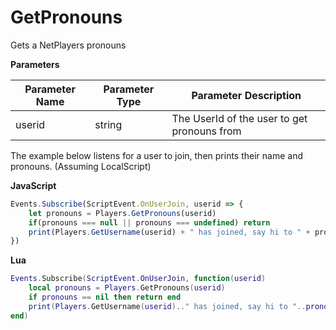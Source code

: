 # GetPronouns

Gets a NetPlayers pronouns

**Parameters**

Parameter Name | Parameter Type | Parameter Description
--- | --- | ---
userid | string | The UserId of the user to get pronouns from

The example below listens for a user to join, then prints their name and pronouns. (Assuming LocalScript)

**JavaScript**
```js
Events.Subscribe(ScriptEvent.OnUserJoin, userid => {
    let pronouns = Players.GetPronouns(userid)
    if(pronouns === null || pronouns === undefined) return
    print(Players.GetUsername(userid) + " has joined, say hi to " + pronouns.AccusativeCase + "!")
})
```

**Lua**
```lua
Events.Subscribe(ScriptEvent.OnUserJoin, function(userid)
    local pronouns = Players.GetPronouns(userid)
    if pronouns == nil then return end
    print(Players.GetUsername(userid).." has joined, say hi to "..pronouns.AccusativeCase.."!")
end)
```